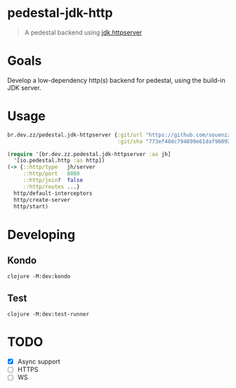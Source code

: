 # pedestal-jdk-http

> A pedestal backend
> using [jdk.httpserver](https://docs.oracle.com/en/java/javase/21/docs/api/jdk.httpserver/module-summary.html)

# Goals

Develop a low-dependency http(s) backend for pedestal, using the build-in JDK server.

# Usage

```clojure
br.dev.zz/pedestal.jdk-httpserver {:git/url "https://github.com/souenzzo/pedestal.jdk-httpserver"
                                   :git/sha "773ef40dc794899e61daf960925a3dd75afd4e9e"}
```

```clojure
(require '[br.dev.zz.pedestal.jdk-httpserver :as jh]
  '[io.pedestal.http :as http])
(-> {::http/type   jh/server
     ::http/port   8080
     ::http/join?  false
     ::http/routes ...}
  http/default-interceptors
  http/create-server
  http/start)
```

# Developing

## Kondo

```shell
clojure -M:dev:kondo
```

## Test

```shell
clojure -M:dev:test-runner
```

# TODO

- [x] Async support
- [ ] HTTPS
- [ ] WS
